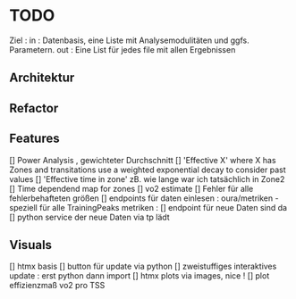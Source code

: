 # TODO 
Ziel : 
    in :  Datenbasis, eine Liste mit Analysemodulitäten und ggfs. Parametern. 
    out : Eine List für jedes file mit allen Ergebnissen

## Architektur


## Refactor


## Features

[] Power Analysis , gewichteter Durchschnitt
[] 'Effective X' where X has Zones and transitations use a weighted exponential decay to consider past values
[] 'Effective time in zone' zB. wie lange war ich tatsächlich in Zone2
[] Time dependend map for zones
[] vo2 estimate
[] Fehler für alle fehlerbehafteten größen
[] endpoints für daten einlesen : oura/metriken
    - speziell für alle TrainingPeaks metriken :
[] endpoint für neue Daten sind da
[] python service der neue Daten via tp lädt

## Visuals

[] htmx basis
[] button für update via python
[] zweistuffiges interaktives update : erst python dann import
[] htmx plots via images, nice !
[] plot effizienzmaß vo2 pro TSS



